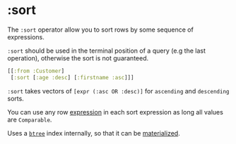 # :sort

The `:sort` operator allow you to sort rows by some sequence of expressions.

`:sort` should be used in the terminal position of a query (e.g the last operation), otherwise the sort is not guaranteed.

```clojure 
[[:from :Customer]
 [:sort [:age :desc] [:firstname :asc]]]
```

`:sort` takes vectors of `[expr (:asc OR :desc)]` for `ascending` and `descending` sorts.

You can use any row [expression](expr.md) in each sort expression as long all values are `Comparable`. 

Uses a [`btree`](btree.md) index internally, so that it can be [materialized](materialization.md).